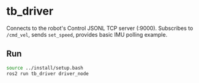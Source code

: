 # tb_driver

Connects to the robot's Control JSONL TCP server (:9000). Subscribes to `/cmd_vel`, sends `set_speed`, provides basic IMU polling example.

## Run
```bash
source ../install/setup.bash
ros2 run tb_driver driver_node
```
